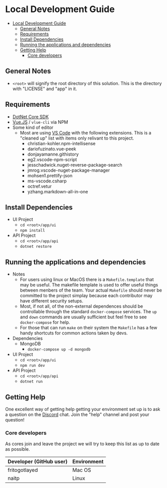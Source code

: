 # Local Development Guide
- [Local Development Guide](#local-development-guide)
  - [General Notes](#general-notes)
  - [Requirements](#requirements)
  - [Install Dependencies](#install-dependencies)
  - [Running the applications and dependencies](#running-the-applications-and-dependencies)
  - [Getting Help](#getting-help)
    - [Core developers](#core-developers)

## General Notes
* `<root>` will signify the root directory of this solution. This is the directory with "LICENSE" and "app" in it.

## Requirements
* [DotNet Core SDK](https://www.microsoft.com/net/download)
* [Vue.JS](https://vuejs.org) / `vlue-cli` via NPM
* Some kind of editor
  * Most are using [VS Code](https://code.visualstudio.com/download) with the following extensions. This is a "cleaned up" list with items only relivant to this project.
    * christian-kohler.npm-intellisense
    * dariofuzinato.vue-peek
    * donjayamanne.githistory
    * eg2.vscode-npm-script
    * jesschadwick.nuget-reverse-package-search
    * jmrog.vscode-nuget-package-manager
    * mohsen1.prettify-json
    * ms-vscode.csharp
    * octref.vetur
    * yzhang.markdown-all-in-one

## Install Dependencies
* UI Project
  * `cd <root>/app/ui`
  * `npm install`
* API Project
  * `cd <root>/app/api`
  * `dotnet restore`

## Running the applications and dependencies
* Notes
  * For users using linux or MacOS there is a `Makefile.template` that may be useful. The makefile template is used to offer useful things between menbers of the team. Your actual `Makefile` should never be committed to the project simplay because each contributor may have different security setups.
  * Most, if not all, of the non-external dependences should be controllable through the standard `docker-compose` services. The `up` and `down` commands are usually sufficient but feel free to see `docker-compose` for help.
  * For those that can run `make` on their system the `Makefile` has a few handy shortcuts for common actions taken by devs.
* Dependencies
  * MongoDB
    * `docker-compose up -d mongodb`
* UI Project
  * `cd <root>/app/ui`
  * `npm run dev`
* API Project
  * `cd <root>/app/api`
  * `dotnet run`

## Getting Help
One excellent way of getting help getting your environment set up is to ask a question on the [Discord](https://discord.gg/FvTw9pF) chat. Join the "help" channel and post your question!

### Core developers
As cores join and leave the project we will try to keep this list as up to date as possible.

| Developer (GitHub user) | Environment   |
| ----------------------- | ------------- |
| fritogotlayed           | Mac OS        |
| naitp                   | Linux         |